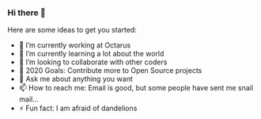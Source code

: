 ### Hi there 👋

Here are some ideas to get you started:

- 🔭 I’m currently working at Octarus
- 🌱 I’m currently learning a lot about the world
- 👯 I’m looking to collaborate with other coders
- 🥅 2020 Goals: Contribute more to Open Source projects
- 💬 Ask me about anything you want
- 📫 How to reach me: Email is good, but some people have sent me snail mail...
- ⚡ Fun fact: I am afraid of dandelions
